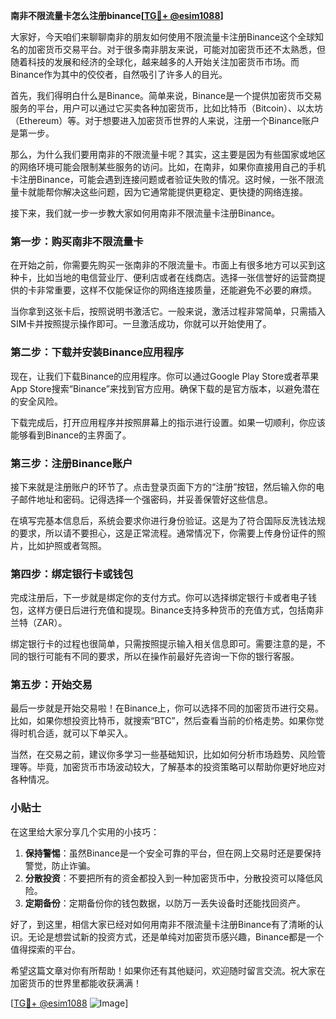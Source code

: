 **南非不限流量卡怎么注册binance[[TG💪+ @esim1088](https://t.me/s/esim1088)]**

大家好，今天咱们来聊聊南非的朋友如何使用不限流量卡注册Binance这个全球知名的加密货币交易平台。对于很多南非朋友来说，可能对加密货币还不太熟悉，但随着科技的发展和经济的全球化，越来越多的人开始关注加密货币市场。而Binance作为其中的佼佼者，自然吸引了许多人的目光。

首先，我们得明白什么是Binance。简单来说，Binance是一个提供加密货币交易服务的平台，用户可以通过它买卖各种加密货币，比如比特币（Bitcoin）、以太坊（Ethereum）等。对于想要进入加密货币世界的人来说，注册一个Binance账户是第一步。

那么，为什么我们要用南非的不限流量卡呢？其实，这主要是因为有些国家或地区的网络环境可能会限制某些服务的访问。比如，在南非，如果你直接用自己的手机卡注册Binance，可能会遇到连接问题或者验证失败的情况。这时候，一张不限流量卡就能帮你解决这些问题，因为它通常能提供更稳定、更快捷的网络连接。

接下来，我们就一步一步教大家如何用南非不限流量卡注册Binance。

### **第一步：购买南非不限流量卡**
在开始之前，你需要先购买一张南非的不限流量卡。市面上有很多地方可以买到这种卡，比如当地的电信营业厅、便利店或者在线商店。选择一张信誉好的运营商提供的卡非常重要，这样不仅能保证你的网络连接质量，还能避免不必要的麻烦。

当你拿到这张卡后，按照说明书激活它。一般来说，激活过程非常简单，只需插入SIM卡并按照提示操作即可。一旦激活成功，你就可以开始使用了。

### **第二步：下载并安装Binance应用程序**
现在，让我们下载Binance的应用程序。你可以通过Google Play Store或者苹果App Store搜索“Binance”来找到官方应用。确保下载的是官方版本，以避免潜在的安全风险。

下载完成后，打开应用程序并按照屏幕上的指示进行设置。如果一切顺利，你应该能够看到Binance的主界面了。

### **第三步：注册Binance账户**
接下来就是注册账户的环节了。点击登录页面下方的“注册”按钮，然后输入你的电子邮件地址和密码。记得选择一个强密码，并妥善保管好这些信息。

在填写完基本信息后，系统会要求你进行身份验证。这是为了符合国际反洗钱法规的要求，所以请不要担心，这是正常流程。通常情况下，你需要上传身份证件的照片，比如护照或者驾照。

### **第四步：绑定银行卡或钱包**
完成注册后，下一步就是绑定你的支付方式。你可以选择绑定银行卡或者电子钱包，这样方便日后进行充值和提现。Binance支持多种货币的充值方式，包括南非兰特（ZAR）。

绑定银行卡的过程也很简单，只需按照提示输入相关信息即可。需要注意的是，不同的银行可能有不同的要求，所以在操作前最好先咨询一下你的银行客服。

### **第五步：开始交易**
最后一步就是开始交易啦！在Binance上，你可以选择不同的加密货币进行交易。比如，如果你想投资比特币，就搜索“BTC”，然后查看当前的价格走势。如果你觉得时机合适，就可以下单买入。

当然，在交易之前，建议你多学习一些基础知识，比如如何分析市场趋势、风险管理等。毕竟，加密货币市场波动较大，了解基本的投资策略可以帮助你更好地应对各种情况。

### **小贴士**
在这里给大家分享几个实用的小技巧：
1. **保持警惕**：虽然Binance是一个安全可靠的平台，但在网上交易时还是要保持警觉，防止诈骗。
2. **分散投资**：不要把所有的资金都投入到一种加密货币中，分散投资可以降低风险。
3. **定期备份**：定期备份你的钱包数据，以防万一丢失设备时还能找回资产。

好了，到这里，相信大家已经对如何用南非不限流量卡注册Binance有了清晰的认识。无论是想尝试新的投资方式，还是单纯对加密货币感兴趣，Binance都是一个值得探索的平台。

希望这篇文章对你有所帮助！如果你还有其他疑问，欢迎随时留言交流。祝大家在加密货币的世界里都能收获满满！

[[TG💪+ @esim1088](https://t.me/s/esim1088) ![Image](https://i.postimg.cc/4NQfJmqS/Snipaste-2025-05-13-00-14-12.png)]